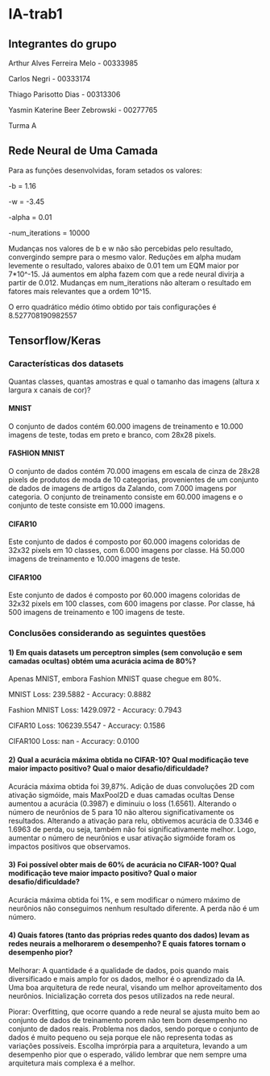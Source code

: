 # IA-trab1

## Integrantes do grupo
Arthur Alves Ferreira Melo - 00333985

Carlos Negri - 00333174

Thiago Parisotto Dias - 00313306

Yasmin Katerine Beer Zebrowski - 00277765

Turma A

## Rede Neural de Uma Camada
Para as funções desenvolvidas, foram setados os valores:

-b = 1.16

-w = -3.45

-alpha = 0.01

-num_iterations = 10000

Mudanças nos valores de b e w não são percebidas pelo resultado, convergindo sempre para o mesmo valor.
Reduções em alpha mudam levemente o resultado, valores abaixo de 0.01 tem um EQM maior por 7*10^-15. Já aumentos em alpha fazem com que a rede neural divirja a partir de 0.012.
Mudanças em num_iterations não alteram o resultado em fatores mais relevantes que a ordem 10^15.

O erro quadrático médio ótimo obtido por tais configurações é 8.527708190982557

## Tensorflow/Keras

### Características dos datasets
Quantas classes, quantas amostras e qual o tamanho das imagens (altura x largura x canais de cor)?

#### MNIST
O conjunto de dados contém 60.000 imagens de treinamento e 10.000 imagens de teste, todas em preto e branco, com 28x28 pixels.

#### FASHION MNIST
O conjunto de dados contém 70.000 imagens em escala de cinza de 28x28 pixels de produtos de moda de 10 categorias, provenientes de um conjunto de dados de imagens de artigos da Zalando, com 7.000 imagens por categoria. O conjunto de treinamento consiste em 60.000 imagens e o conjunto de teste consiste em 10.000 imagens.

#### CIFAR10
Este conjunto de dados é composto por 60.000 imagens coloridas de 32x32 pixels em 10 classes, com 6.000 imagens por classe. Há 50.000 imagens de treinamento e 10.000 imagens de teste. 

#### CIFAR100
Este conjunto de dados é composto por 60.000 imagens coloridas de 32x32 pixels em 100 classes, com 600 imagens por classe. Por classe, há 500 imagens de treinamento e 100 imagens de teste.


### Conclusões considerando as seguintes questões

#### 1) Em quais datasets um perceptron simples (sem convolução e sem camadas ocultas) obtém uma acurácia acima de 80%?

Apenas MNIST, embora Fashion MNIST quase chegue em 80%.

MNIST
Loss: 239.5882 - Accuracy: 0.8882

Fashion MNIST
Loss: 1429.0972 - Accuracy: 0.7943

CIFAR10
Loss: 106239.5547 - Accuracy: 0.1586

CIFAR100
Loss: nan - Accuracy: 0.0100

#### 2) Qual a acurácia máxima obtida no CIFAR-10? Qual modificação teve maior impacto positivo? Qual o maior desafio/dificuldade?

Acurácia máxima obtida foi 39,87%.
Adição de duas convoluções 2D com ativação sigmóide, mais MaxPool2D e duas camadas ocultas Dense aumentou a acurácia (0.3987) e diminuiu o loss (1.6561). Alterando o número de neurônios de 5 para 10 não alterou significativamente os resultados. Alterando a ativação para relu, obtivemos acurácia de 0.3346 e 1.6963 de perda, ou seja, também não foi significativamente melhor. Logo, aumentar o número de neurônios e usar ativação sigmóide foram os impactos positivos que observamos.

#### 3) Foi possível obter mais de 60% de acurácia no CIFAR-100? Qual modificação teve maior impacto positivo? Qual o maior desafio/dificuldade?

Acurácia máxima obtida foi 1%, e sem modificar o número máximo de neurônios não conseguimos nenhum resultado diferente. A perda não é um número.


#### 4) Quais fatores (tanto das próprias redes quanto dos dados) levam as redes neurais a melhorarem o desempenho? E quais fatores tornam o desempenho pior?

Melhorar:
A quantidade é a qualidade de dados, pois quando mais diversificado e mais amplo for os dados, melhor é o aprendizado da IA.
Uma boa arquitetura de rede neural, visando um melhor aproveitamento dos neurônios.
Inicialização correta dos pesos utilizados na rede neural.

Piorar:
Overfitting, que ocorre quando a rede neural se ajusta muito bem ao conjunto de dados de treinamento porem não tem bom desempenho no conjunto de dados reais.
Problema nos dados, sendo porque o conjunto de dados é muito pequeno ou seja porque ele não representa todas as variações possíveis.
Escolha imprórpia para a arquitetura, levando a um desempenho pior que o esperado, válido lembrar que nem sempre uma arquitetura mais complexa é a melhor.
